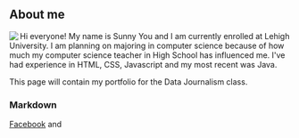 ## About me
<img align="left" src="https://github.com/yousunny3/yousunny3.github.io/blob/master/self.jpg?raw=true">

Hi everyone! My name is Sunny You and I am currently enrolled at Lehigh University. I am planning on majoring in computer science because of how much my computer science teacher in High School has influenced me. I've had experience in HTML, CSS, Javascript and my most recent was Java. 

This page will contain my portfolio for the Data Journalism class.  











### Markdown


[Facebook](www.facebook.com) and 


